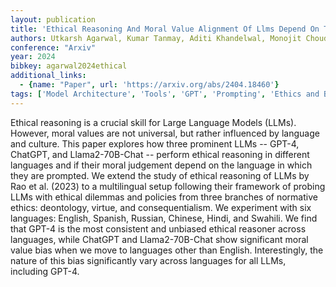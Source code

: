 ```yaml
---
layout: publication
title: 'Ethical Reasoning And Moral Value Alignment Of Llms Depend On The Language We Prompt Them In'
authors: Utkarsh Agarwal, Kumar Tanmay, Aditi Khandelwal, Monojit Choudhury
conference: "Arxiv"
year: 2024
bibkey: agarwal2024ethical
additional_links:
  - {name: "Paper", url: 'https://arxiv.org/abs/2404.18460'}
tags: ['Model Architecture', 'Tools', 'GPT', 'Prompting', 'Ethics and Bias', 'Responsible AI']
---
```

Ethical reasoning is a crucial skill for Large Language Models (LLMs).
However, moral values are not universal, but rather influenced by language and
culture. This paper explores how three prominent LLMs -- GPT-4, ChatGPT, and
Llama2-70B-Chat -- perform ethical reasoning in different languages and if
their moral judgement depend on the language in which they are prompted. We
extend the study of ethical reasoning of LLMs by Rao et al. (2023) to a
multilingual setup following their framework of probing LLMs with ethical
dilemmas and policies from three branches of normative ethics: deontology,
virtue, and consequentialism. We experiment with six languages: English,
Spanish, Russian, Chinese, Hindi, and Swahili. We find that GPT-4 is the most
consistent and unbiased ethical reasoner across languages, while ChatGPT and
Llama2-70B-Chat show significant moral value bias when we move to languages
other than English. Interestingly, the nature of this bias significantly vary
across languages for all LLMs, including GPT-4.
